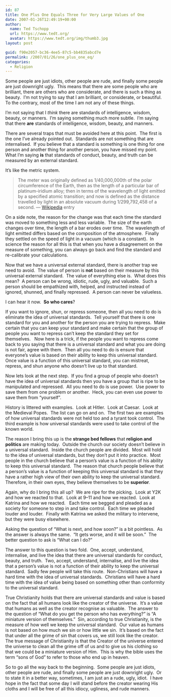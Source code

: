 ```yaml
---
id: 87
title: One Plus One Equals Three for Very Large Values of One
date: 2007-01-26T12:49:19+00:00
author:
  name: Ted Tschopp
  url: https://www.tedt.org/
  avatar: https://www.tedt.org/img/thumb3.jpg
layout: post

guid: f90e2057-bc36-4ee5-87c5-bb4835abcd7e
permalink: /2007/01/26/one_plus_one_eq/
categories:
  - Religion
---
```

Some people are just idiots, other people are rude, and finally some people are just downright ugly.&nbsp; This means that there are some people who are brilliant, there are others who are considerate, and there is such a thing as beauty.&nbsp;&nbsp;I&rsquo;m not trying to say that I am brilliant, or considerate, or beautiful.&nbsp; To the contrary, most of the time I am not any of these things.&nbsp; 

I&rsquo;m not saying that I _think_ there are standards of intelligence, wisdom, beauty, or manners.&nbsp; I&rsquo;m saying something much more subtle.&nbsp; I&rsquo;m saying that there **are** standards of intelligence, wisdom, beauty, and manners.

There are several traps that must be avoided here at this point.&nbsp; The first is the one I&rsquo;ve already pointed out.&nbsp; Standards are not something that&nbsp;are internalised.&nbsp; If you believe that a standard is something is one thing for one person and another thing for another person, you have missed my point.&nbsp; What I&rsquo;m saying **is** that standards of conduct, beauty, and truth&nbsp;can be measured by an&nbsp;external standard.&nbsp; 

It&rsquo;s like the metric system.&nbsp; 

> The meter was originally defined as 1/40,000,000th of the polar circumference of the Earth, then as the length of a particular bar of platinum-iridium alloy; then in terms of the wavelength of light emitted by a specified atomic transition; and now is defined as the distance travelled by light in an absolute vacuum during 1/299,792,458 of a second. &mdash; [Wikipedia](http://en.wikipedia.org/wiki/Metric_system) entry 

On a side note, the reason for the change was that each time the standard was moved to something less and less variable.&nbsp; The size of the earth changes over time, the length of a bar erodes over time.&nbsp; The wavelength of light emitted differs based on the composition of the atmosphere.&nbsp; Finally they settled on the speed of light in a vacuum (which is a constant).&nbsp; In science the reason for all this is that when you have a disagreement on the measure of something, you can always go back and find the standard and re-calibrate your calculations.

Now that we have a universal external standard, there is another trap we need to avoid.&nbsp; The value of&nbsp;person is **not** based on their measure by this universal external standard.&nbsp; The value of&nbsp;everything else is.&nbsp; What does this mean?&nbsp;&nbsp;A person can be wrong, idiotic, rude, ugly, and valuable.&nbsp; Such a person should be empathized with, helped, and instructed instead of ignored, shunned, and finally repressed.&nbsp; A person can never be valueless.&nbsp; 

I can hear it now.&nbsp; **So who cares**?&nbsp;&nbsp;

If you want to ignore, shun, or&nbsp;repress someone, then all you need to do is eliminate the idea of universal standards.&nbsp;&nbsp;Tell yourself that there is one standard for you and another for the person you are trying to repress.&nbsp; Make certain that you can keep your standard and make certain that the group of people you want to repress can&rsquo;t keep the standard they set for themselves.&nbsp; &nbsp;Now here is a trick, if the people you want to repress come back to you saying that there is a universal standard and what you are doing is not fair, agree with them.&nbsp; Then all you need to do is ensure that everyone&rsquo;s value is based on their ability to keep this universal standard.&nbsp; Once value is a function of this universal standard, you can mistreat, repress, and shun anyone who doesn&rsquo;t live up to that standard.

Now lets look at the next step.&nbsp; If you find a group of people who doesn&rsquo;t have the idea of universal standards then you have a group that is ripe to be manipulated and repressed.&nbsp; All you need to do is use power.&nbsp; Use power to save them from one problem or another.&nbsp; Heck, you can even use power to save them from &ldquo;yourself&rdquo;.&nbsp; 

History is littered with examples.&nbsp; Look at Hitler.&nbsp; Look at Caesar.&nbsp; Look at the Medieval Popes.&nbsp; The list can go on and on.&nbsp; The first two are examples of how universal standards were not held too and a tyrant took control.&nbsp; The third example is how universal standards were used to take control of the known world.

The reason I bring this up is the **strange bed fellows** that **religion and politics** are making today.&nbsp; Outside the church our society doesn&rsquo;t believe in a universal standard.&nbsp; Inside the church people are divided.&nbsp; Most will hold to the idea of universal standards, but they don&rsquo;t put it into practice.&nbsp; Most people in the church believe that a person&rsquo;s value is a function of his ability to keep this universal standard.&nbsp; The reason that church people believe that a person&rsquo;s value is a function of keeping this universal standard is that they have a rather high view of their own ability to keep the universal standard.&nbsp; Therefore, in their own eyes, they believe themselves to be **superior**.

Again, why do I bring this all up?&nbsp;&nbsp;We are ripe for the picking.&nbsp; Look at Y2K and how we reacted to that.&nbsp; Look at 9&ndash;11 and how we reacted.&nbsp; Look at Katrina and how we reacted.&nbsp;&nbsp; Each time we begged and pleaded as a society for someone to step in and take control.&nbsp; Each time we pleaded louder and louder.&nbsp; Finally with Katrina we asked the military to intervene, but they were busy elsewhere.&nbsp; 

Asking the question of &ldquo;What is next, and how soon?&rdquo; is a bit pointless.&nbsp; As the answer is always the same.&nbsp; &ldquo;It gets worse, and it will be soon.&rdquo;&nbsp; The better question to ask is &ldquo;What can I do?&rdquo;

The answer to this question is two fold.&nbsp; One, accept, understand, internalise, and live the idea that there are universal standards for conduct, beauty, and truth.&nbsp; Two, accept, understand, internalise, and live the idea that a person&rsquo;s value is not a function of their ability to keep the universal standard.&nbsp; Sadly few people will take this route.&nbsp; Non-Christians will have a hard time with the idea of universal standards.&nbsp; Christians will have a hard time with the idea of value being based on something other than conformity to the universal standard.&nbsp; 

True Christianity holds that there are universal standards and value is based on the fact that all humans look like the creator of the universe.&nbsp; It&rsquo;s a value that humans as well as the creator recognise as valuable.&nbsp; The answer to the question of &ldquo;What do you get the person who has everything?&rdquo; is &ldquo;A miniature version of themselves.&rdquo;&nbsp; Sin, according to true Christianity, is the measure of how well we keep the universal standard.&nbsp; Our value as humans is not based on how much we sin or how little we sin.&nbsp; It&rsquo;s based on the fact that under all the grime of sin that covers us, we still look like the creator.&nbsp; The true message of Christianity is that the Creator of the universe entered the universe to clean all the grime off of us and to give us his clothing so that we could be a miniature version of Him.&nbsp; This is why the bible uses the term &ldquo;sons of God&rdquo; to refer to those who end up in heaven.&nbsp; 

So to go all the way back to the beginning.&nbsp; Some people are just idiots, other people are rude, and finally some people are just downright ugly.&nbsp; Or to state it in a better way, sometimes, I am just an a rude, ugly, idiot.&nbsp; I have hope in the fact that some day I will stand before the creator wearing His cloths and I will be free of all this idiocy, ugliness, and rude manners.&nbsp; 
